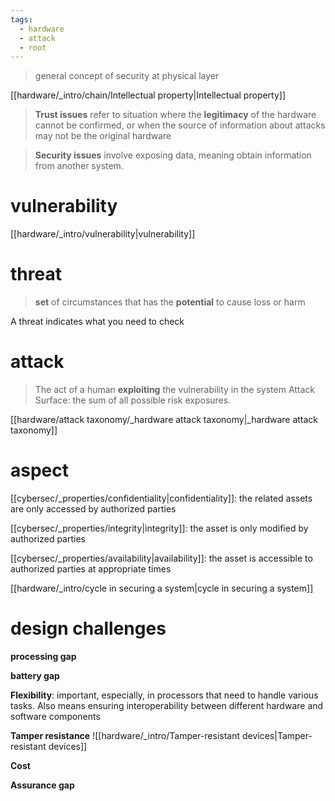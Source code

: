 ```yaml
---
tags:
  - hardware
  - attack
  - root
---
```

> general concept of security at physical layer	


[[hardware/_intro/chain/Intellectual property|Intellectual property]]


> **Trust issues** refer to situation where the **legitimacy** of the hardware cannot be confirmed, or when the source of information about attacks may not be the original hardware

> **Security issues** involve exposing data, meaning obtain information from another system.



# vulnerability
[[hardware/_intro/vulnerability|vulnerability]]
# threat
> **set** of circumstances that has the **potential** to cause loss or harm

A threat indicates what you need to check

# attack 
> The act of a human **exploiting** the vulnerability in the system
Attack Surface: the sum of all possible risk exposures.

[[hardware/attack taxonomy/_hardware attack taxonomy|_hardware attack taxonomy]]
# aspect
[[cybersec/_properties/confidentiality|confidentiality]]: the related assets are only accessed by authorized parties

[[cybersec/_properties/integrity|integrity]]: the asset is only modified by authorized parties

[[cybersec/_properties/availability|availability]]: the asset is accessible to authorized parties at appropriate times


[[hardware/_intro/cycle in securing a system|cycle in securing a system]]

# design challenges

**processing gap**

**battery gap**

**Flexibility**: important, especially, in processors that need to handle various tasks. Also means ensuring interoperability between different hardware and software components

**Tamper resistance** ![[hardware/_intro/Tamper-resistant devices|Tamper-resistant devices]]

**Cost**

**Assurance gap**